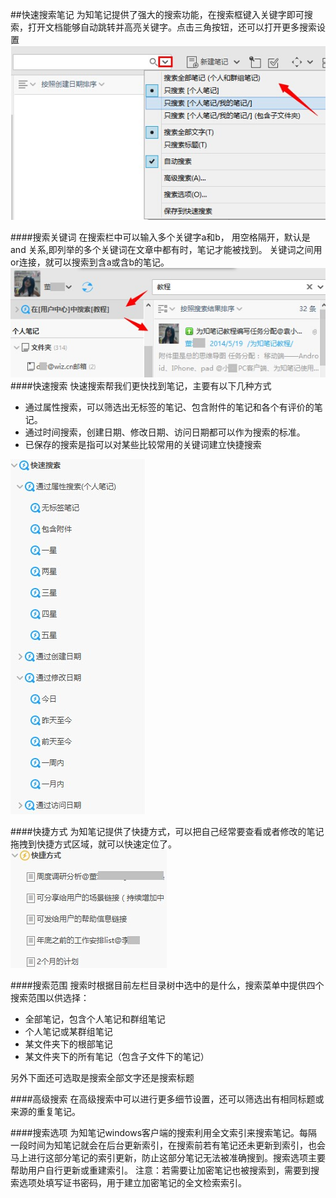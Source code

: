 ##快速搜索笔记
为知笔记提供了强大的搜索功能，在搜索框键入关键字即可搜索，打开文档能够自动跳转并高亮关键字。点击三角按钮，还可以打开更多搜索设置
![W32](img\W32.jpg)

####搜索关键词
在搜索栏中可以输入多个关键字a和b，
用空格隔开，默认是and 关系,即列举的多个关键词在文章中都有时，笔记才能被找到。
关键词之间用or连接，就可以搜索到含a或含b的笔记。
![W35](img\W35.jpg)
####快速搜索
快速搜索帮我们更快找到笔记，主要有以下几种方式
- 通过属性搜索，可以筛选出无标签的笔记、包含附件的笔记和各个有评价的笔记。
- 通过时间搜索，创建日期、修改日期、访问日期都可以作为搜索的标准。
- 已保存的搜索是指可以对某些比较常用的关键词建立快捷搜索

![W33](img\W33.jpg)

####快捷方式
为知笔记提供了快捷方式，可以把自己经常要查看或者修改的笔记拖拽到快捷方式区域，就可以快速定位了。
![W34](img\W34.jpg)

####搜索范围
搜索时根据目前左栏目录树中选中的是什么，搜索菜单中提供四个搜索范围以供选择：
- 全部笔记，包含个人笔记和群组笔记
- 个人笔记或某群组笔记
- 某文件夹下的根部笔记
- 某文件夹下的所有笔记（包含子文件下的笔记）

另外下面还可选取是搜索全部文字还是搜索标题

####高级搜索
在高级搜索中可以进行更多细节设置，还可以筛选出有相同标题或来源的重复笔记。

####搜索选项
为知笔记windows客户端的搜索利用全文索引来搜索笔记。每隔一段时间为知笔记就会在后台更新索引，在搜索前若有笔记还未更新到索引，也会马上进行这部分笔记的索引更新，防止这部分笔记无法被准确搜到。搜索选项主要帮助用户自行更新或重建索引。
注意：若需要让加密笔记也被搜索到，需要到搜索选项处填写证书密码，用于建立加密笔记的全文检索索引。




